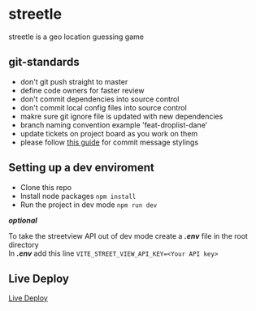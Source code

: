 # streetle

streetle is a geo location guessing game

## git-standards

- don't git push straight to master
- define code owners for faster review
- don't commit dependencies into source control
- don't commit local config files into source control
- makre sure git ignore file is updated with new dependencies
- branch naming convention example 'feat-droplist-dane'
- update tickets on project board as you work on them
- please follow [this guide](https://pages.nist.gov/dioptra/dev-guide/contributing-commit-styleguide.html) for commit message stylings

## Setting up a dev enviroment

* Clone this repo
* Install node packages ```npm install```
* Run the project in dev mode ```npm run dev``` <br>

***optional***

To take the streetview API out of dev mode create a ***.env*** file in the root directory <br>
In ***.env*** add this line ```VITE_STREET_VIEW_API_KEY=<Your API key>```

## Live Deploy
[Live Deploy](https://streetle-29d87.web.app/)


